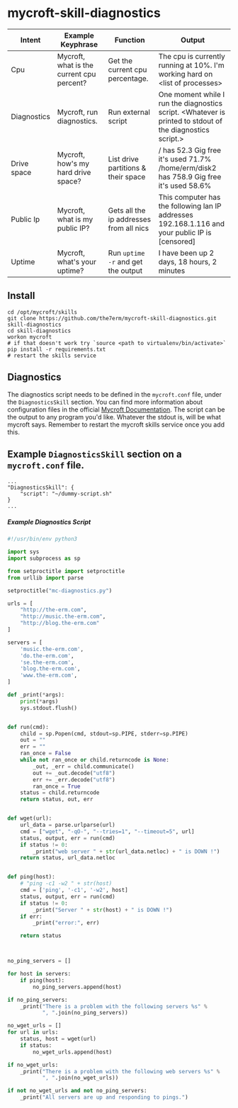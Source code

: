 # mycroft-skill-diagnostics


| Intent      | Example Keyphrase                         | Function                                   | Output                                                                                                            |
|-------------|-------------------------------------------|--------------------------------------------|-------------------------------------------------------------------------------------------------------------------|
| Cpu         | Mycroft, what is the current cpu percent? | Get the current cpu percentage.            | The cpu is currently running at 10%.  I'm working hard on &lt;list of processes&gt;                               |
| Diagnostics | Mycroft, run diagnostics.                 | Run external script                        |  One moment while I run the diagnostics script.  &lt;Whatever is printed to stdout of the diagnostics script.&gt; |
| Drive space | Mycroft, how's my hard drive space?       | List drive partitions & their space        | / has 52.3 Gig free it's used 71.7%<br>/home/erm/disk2 has 758.9 Gig free it's used 58.6%                         |
| Public Ip   | Mycroft, what is my public IP?            | Gets all the ip addresses from all nics    | This computer has the following lan IP addresses 192.168.1.116 and your public IP is [censored]                   |
| Uptime      | Mycroft, what's your uptime?              | Run `uptime -r` and get the output         | I have been up 2 days, 18 hours, 2 minutes                                                                        |

## Install
```
cd /opt/mycroft/skills
git clone https://github.com/the7erm/mycroft-skill-diagnostics.git skill-diagnostics
cd skill-diagnostics
workon mycroft
# if that doesn't work try `source <path to virtualenv/bin/activate>`
pip install -r requirements.txt
# restart the skills service
```

## Diagnostics
The diagnostics script needs to be defined in the `mycroft.conf` file, under the `DiagnosticsSkill` section. You can find more information about configuration files in the official [Mycroft Documentation](https://docs.mycroft.ai/development/configuration).  The script can be the output to any program you'd like.  Whatever the stdout is, will be what mycroft says.  Remember to restart the mycroft skills service once you add this.


## Example `DiagnosticsSkill` section on a `mycroft.conf` file.
```
...
"DiagnosticsSkill": {
    "script": "~/dummy-script.sh"
}
...
```

##### Example Diagnostics Script
```python
#!/usr/bin/env python3

import sys
import subprocess as sp

from setproctitle import setproctitle
from urllib import parse

setproctitle("mc-diagnostics.py")

urls = [
    "http://the-erm.com",
    "http://music.the-erm.com",
    "http://blog.the-erm.com"
]

servers = [
    'music.the-erm.com',
    'do.the-erm.com',
    'se.the-erm.com',
    'blog.the-erm.com',
    'www.the-erm.com',
]

def _print(*args):
    print(*args)
    sys.stdout.flush()


def run(cmd):
    child = sp.Popen(cmd, stdout=sp.PIPE, stderr=sp.PIPE)
    out = ""
    err = ""
    ran_once = False
    while not ran_once or child.returncode is None:
        _out, _err = child.communicate()
        out += _out.decode("utf8")
        err += _err.decode("utf8")
        ran_once = True
    status = child.returncode
    return status, out, err


def wget(url):
    url_data = parse.urlparse(url)
    cmd = ["wget", "-qO-", "--tries=1", "--timeout=5", url]
    status, output, err = run(cmd)
    if status != 0:
        _print("web server " + str(url_data.netloc) + " is DOWN !")
    return status, url_data.netloc


def ping(host):
    # "ping -c1 -w2 " + str(host)
    cmd = ['ping', '-c1', '-w2', host]
    status, output, err = run(cmd)
    if status != 0:
        _print("Server " + str(host) + " is DOWN !")
    if err:
        _print("error:", err)

    return status



no_ping_servers = []

for host in servers:
    if ping(host):
        no_ping_servers.append(host)

if no_ping_servers:
    _print("There is a problem with the following servers %s" %
           ", ".join(no_ping_servers))

no_wget_urls = []
for url in urls:
    status, host = wget(url)
    if status:
        no_wget_urls.append(host)

if no_wget_urls:
    _print("There is a problem with the following web servers %s" %
           ", ".join(no_wget_urls))

if not no_wget_urls and not no_ping_servers:
    _print("All servers are up and responding to pings.")

```
